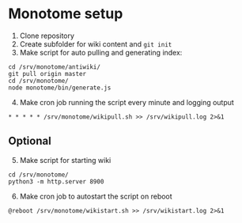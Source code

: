 # Monotome setup

1. Clone repository
2. Create subfolder for wiki content and `git init`
3. Make script for auto pulling and generating index:

```
cd /srv/monotome/antiwiki/
git pull origin master
cd /srv/monotome/
node monotome/bin/generate.js
```
4. Make cron job running the script every minute and logging output

`* * * * * /srv/monotome/wikipull.sh >> /srv/wikipull.log 2>&1`

## Optional

5. Make script for starting wiki

```
cd /srv/monotome/
python3 -m http.server 8900
```

6. Make cron job to autostart the script on reboot
```
@reboot /srv/monotome/wikistart.sh >> /srv/wikistart.log 2>&1
```
